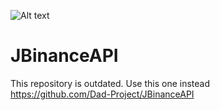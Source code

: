 ![Alt text](https://upload.wikimedia.org/wikipedia/commons/1/12/Binance_logo.svg)  

# JBinanceAPI
This repository is outdated. Use this one instead  
https://github.com/Dad-Project/JBinanceAPI

